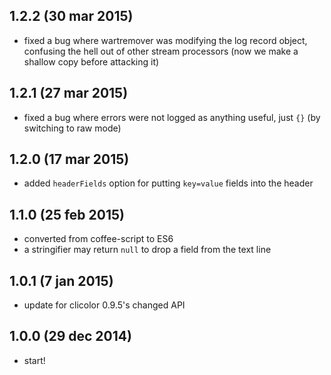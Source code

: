## 1.2.2 (30 mar 2015)

- fixed a bug where wartremover was modifying the log record object, confusing the hell out of other stream processors (now we make a shallow copy before attacking it)

## 1.2.1 (27 mar 2015)

- fixed a bug where errors were not logged as anything useful, just `{}` (by switching to raw mode)

## 1.2.0 (17 mar 2015)

- added `headerFields` option for putting `key=value` fields into the header

## 1.1.0 (25 feb 2015)

- converted from coffee-script to ES6
- a stringifier may return `null` to drop a field from the text line

## 1.0.1 (7 jan 2015)

- update for clicolor 0.9.5's changed API

## 1.0.0 (29 dec 2014)

- start!
